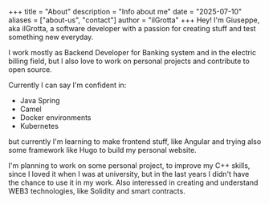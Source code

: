 +++
title = "About"
description = "Info about me"
date = "2025-07-10"
aliases = ["about-us", "contact"]
author = "ilGrotta"
+++
Hey! I'm Giuseppe, aka ilGrotta, a software developer with a passion for creating stuff and test something new everyday.


I work mostly as Backend Developer for Banking system and in the electric billing field, but I also love to work on personal projects and contribute to open source.

Currently I can say I'm confident in:
* Java Spring
* Camel 
* Docker environments
* Kubernetes

but currently I'm learning to make frontend stuff, like Angular and  trying also some framework like Hugo to build my personal website.

I'm planning to work on some personal project, to improve my C++ skills, since I loved it when I was at university, but in the last years I didn't have the chance to use it in my work.
Also interessed in creating and understand WEB3 technologies, like Solidity and smart contracts.

